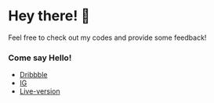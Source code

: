 # Hey there! 👋

Feel free to check out my codes and provide some feedback!

### Come say Hello!

- [Dribbble](https://www.dribbble.com/sebystien)
- [IG](https://www.instagram.com/officiallyseb)
- [Live-version](https://remix-sebystien.vercel.app/)
